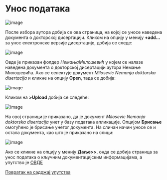 # Унос података
 
 ![image](https://user-images.githubusercontent.com/29538544/178696179-a17ef90a-b995-47de-ac4d-7e4afbec95e9.png)

После избора аутора добија се ова страница, на којој се уносе наведена документа о докторској дисертацији. Кликом на опцију у менију **+add...** за унос електронске верзије дисертације, добија се следе:

![image](https://user-images.githubusercontent.com/29538544/178696308-ab1bd2ca-42fa-4f25-804f-50535ea8dd89.png)
 
Овде је приказан фолдер *НемањаМилошевић* у којем се налазе наведена документа о докторској дисертацији аутора Немање Милошевића. Ако се селектује документ *Milosevic Nemanja doktorska disertacija* и кликне на опцију **Open**, тада се добија: 

![image](https://user-images.githubusercontent.com/29538544/178707456-a50ae270-a5d5-4bdd-bee9-66fef26341f2.png)
 
Кликом на **>Upload** добија се следеће: 

![image](https://user-images.githubusercontent.com/29538544/178708063-c02d8f6c-70bf-4dfa-8c60-df2d1d66142c.png)
 
На овој страници је приказано, да је документ *Milosevic Nemanja doktorska disertacija* унет у базу података апликације. Опцијом **Брисање** омогућено је брисање унетог документа. 
На сличан начин уносе се и остала документа, као што је приказано на слици: 
 
 ![image](https://user-images.githubusercontent.com/29538544/178708378-62ee7212-11fd-40e7-8ebd-478fb66b6d0c.png)

Ако се кликне на опцију у менију **Даље>>**, онда се добија страница за унос података о кључним документацијским информацијама, а упутство је [ОВДЕ](kljucnaInformacija.md)

[Повратак на садржај упутства](../../uputstvoDigitalnaDisertacija.md#садржај)

